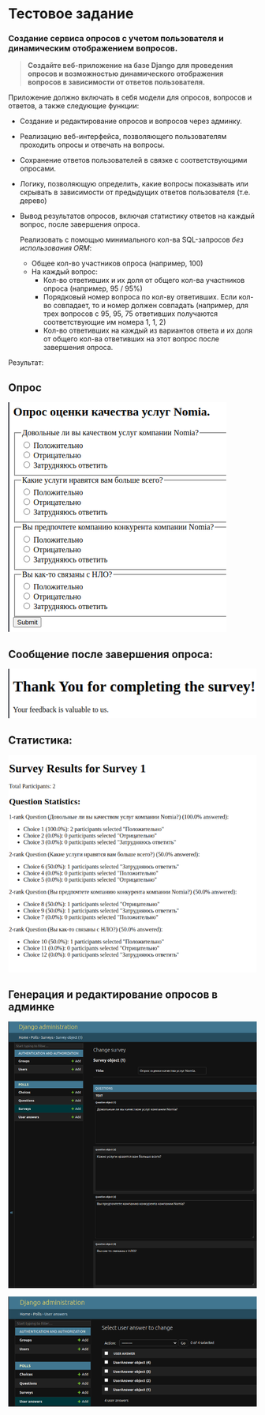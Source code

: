 # Тестовое задание

### Cоздание сервиса опросов с учетом пользователя и динамическим отображением вопросов.

> **Создайте веб-приложение на базе Django для проведения опросов и возможностью динамического отображения вопросов в зависимости от ответов пользователя.**
> 

Приложение должно включать в себя модели для опросов, вопросов и ответов, а также следующие функции: 

- Создание и редактирование опросов и вопросов через админку.
- Реализацию веб-интерфейса, позволяющего пользователям проходить опросы и отвечать на вопросы.
- Сохранение ответов пользователей в связке с соответствующими опросами.
- Логику, позволяющую определить, какие вопросы показывать или скрывать в зависимости от предыдущих ответов пользователя (т.е. дерево)
- Вывод результатов опросов, включая статистику ответов на каждый вопрос, после завершения опроса.
    
    Реализовать с помощью минимального кол-ва SQL-запросов *без использования ORM*:
    
    - Общее кол-во участников опроса (например, 100)
    - На каждый вопрос:
        - Кол-во ответивших и их доля от общего кол-ва участников опроса (например, 95 / 95%)
        - Порядковый номер вопроса по кол-ву ответивших. Если кол-во совпадает, то и номер должен совпадать (например, для трех вопросов с 95, 95, 75 ответивших получаются соответствующие им номера 1, 1, 2)
        - Кол-во ответивших на каждый из вариантов ответа и их доля от общего кол-ва ответивших на этот вопрос после завершения опроса.

Результат:

## Опрос

![assets/img.png](assets/img.png)

## Сообщение после завершения опроса:

![assets/img_1.png](assets/img_1.png)

## Статистика:

![img.png](assets/img4.png)

## Генерация и редактирование опросов в админке

![assets/img_2.png](assets/img_2.png)

![assets/img_3.png](assets/img_3.png)